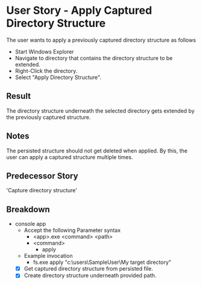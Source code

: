 # User Story - Apply Captured Directory Structure

The user wants to apply a previously captured directory structure as follows

* Start Windows Explorer
* Navigate to directory that contains the directory structure to be extended.
* Right-Click the directory.
* Select "Apply Directory Structure".
  
## Result

The directory structure underneath the selected directory gets extended by
the previously captured structure.

## Notes

The persisted structure should not get deleted when applied.
By this, the user can apply a captured structure multiple times.

## Predecessor Story

'Capture directory structure'

## Breakdown

* console app
  * Accept the following Parameter syntax
    * \<app\>.exe \<command> \<path\>
    * \<command\>
      * apply
  * Example invocation
    * fs.exe apply "c:\users\SampleUser\My target directory\"
  * [x] Get captured directory structure from persisted file.
  * [x] Create directory structure underneath provided path.
